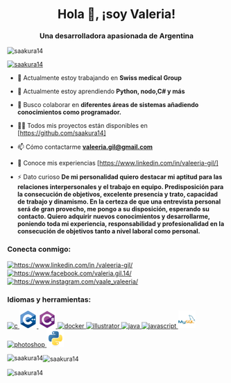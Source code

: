 <h1 align="center">Hola 👋, ¡soy Valeria!</h1>
<h3 align="center">Una desarrolladora apasionada de Argentina</h3>

<p align="left"> <img src=" https://komarev.com/ghpvc/?username=saakura14&label=Profile%20views&color=0e75b6&style=flat" alt="saakura14" /> </p>

<p align="left"> <a href="https:/ /github.com/ryo-ma/github-profile-trofeo"><img src="https://github-perfil-trofeo.vercel.app/?username=saakura14" alt="saakura14" /></a > </p>

- 🔭 Actualmente estoy trabajando en **Swiss medical Group**

- 🌱 Actualmente estoy aprendiendo **Python, nodo,C# y más**

- 👯 Busco colaborar en **diferentes áreas de sistemas añadiendo conocimientos como programador.**

- 👨‍💻 Todos mis proyectos están disponibles en [https://github.com/saakura14]

- 📫 Cómo contactarme **valeeria.gil@gmail.com**

- 📄 Conoce mis experiencias [https://www.linkedin.com/in/valeeria-gil/]

- ⚡ Dato curioso **De mi personalidad quiero destacar mi aptitud para las relaciones interpersonales y el trabajo en equipo. Predisposición para la consecución de objetivos, excelente presencia y trato, capacidad de trabajo y dinamismo. En la certeza de que una entrevista personal será de gran provecho, me pongo a su disposición, esperando su contacto. Quiero adquirir nuevos conocimientos y desarrollarme, poniendo toda mi experiencia, responsabilidad y profesionalidad en la consecución de objetivos tanto a nivel laboral como personal.**

<h3 align="left">Conecta conmigo:</h3>
<p align ="izquierda">
<a href="https://linkedin.com/en/https://www.linkedin.com/en/valeeria-gil/" target="blank"><img align="center" src="https: //raw.githubusercontent.com/rahuldkjain/github-profile-readme-generator/master/src/images/icons/Social/linked-in-alt.svg" alt="https://www.linkedin.com/in /valeeria-gil/" altura="30" ancho="40" /></a>
<a href="https://fb.com/https://www.facebook.com/valeria.gil.14 /" target="blank"><img align="center" src="https://raw.githubusercontent.com/rahuldkjain/github-profile-readme-generator/master/src/images/icons/Social/facebook. svg" alt="https://www.facebook.com/valeria.gil.14/" altura="30" ancho="40" /></a>
<a href="https://instagram.com/https://www.instagram.com/vaale_valeeria/" target="blank"><img align="center" src="https://raw.githubusercontent. com/rahuldkjain/github-profile-readme-generator/master/src/images/icons/Social/instagram.svg" alt="https://www.instagram.com/vaale_valeeria/" height="30" width=" 40" /></a>
</p>

<h3 align="left">Idiomas y herramientas:</h3>
<p align="left"> <a href="https://www.cprogramming.com/" target="_blank" rel="noreferrer"> <img src="https://raw.githubusercontent.com/ devicons/devicon/master/icons/c/c-original.svg" alt="c" width="40" height="40"/> </a> <a href="https://www.w3schools. com/cpp/" target="_blank" rel="noreferrer"> <img src="https://raw.githubusercontent.com/devicons/devicon/master/icons/cplusplus/cplusplus-original.svg" alt=" cplusplus" width="40" height="40"/> </a> <a href="https://www.w3schools.com/cs/" target="_blank" rel="noreferrer"> <img src ="https://raw.githubusercontent.com/devicons/devicon/master/icons/csharp/csharp-original.svg" alt="csharp" width="40" height="40"/> </a> <a href ="https://www.docker.com/" target="_blank" rel="noreferrer"> <img src="https://raw.githubusercontent.com/devicons/devicon/master/icons/docker/docker -original-wordmark.svg" alt="docker" width="40" height="40"/> </a> <a href="https://www.adobe.com/in/products/illustrator.html " target="_blank" rel="noreferrer"> <img src="https://www.vectorlogo.zone/logos/adobe_illustrator/adobe_illustrator-icon.svg" alt="illustrator" width="40" height="40"/> </a> <a href="https://www.java.com" target="_blank" rel="noreferrer"> <img src="https://raw.githubusercontent.com/devicons /devicon/master/icons/java/java-original.svg" alt="java" width="40" height="40"/> </a> <a href="https://developer.mozilla.org /en-US/docs/Web/JavaScript" target="_blank" rel="noreferrer"> <img src="https://raw.githubusercontent.com/devicons/devicon/master/icons/javascript/javascript-original .svg" alt="javascript" ancho="40" altura="40"/> </a> <a href="https://www.mysql.com/" target="_blank" rel="noreferrer"> <img src="https://raw.githubusercontent.com/devicons/devicon/master/icons/mysql/mysql-original-wordmark.svg" alt="mysql" width="40" height="40"/ > </a> <a href="https://www.photoshop.com/en" target="_blank" rel="noreferrer"> <img src="https://raw.githubusercontent.com/devicons/ devicon/master/icons/photoshop/photoshop-line.svg" alt="photoshop" width="40" height="40"/> </a> <a href="https://www.python.org" target="_blank" rel="noreferrer"> <img src="https://raw.githubusercontent.com/devicons/devicon/master/icons/python/python-original.svg" alt="python" width="40" altura="40"/> </a> </p>

<p><img align="left" src="https://github-readme-stats.vercel.app/api/top-langs?username=saakura14&show_icons=true&locale=en&layout=compact" alt="saakura14" /> </p>

<p> <img align="center" src="https://github-readme-stats.vercel.app/api?username=saakura14&show_icons=true&locale=en" alt="saakura14" /> </p>

<p><img align="center" src="https://github-readme-streak-stats.herokuapp.com/?user=saakura14&" alt="saakura14" /></p>
